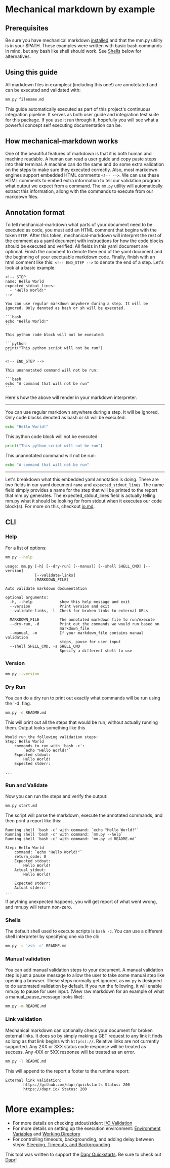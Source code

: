 
# Mechanical markdown by example

## Prerequisites

Be sure you have mechanical markdown [installed](../README.md#installing) and that the mm.py utility is in your $PATH. These examples were written with basic bash commands in mind, but any bash like shell should work. See [Shells](#shells) below for alternatives.

## Using this guide

All markdown files in examples/ (including this one!) are annotetated and can be executed and validated with:

```bash
mm.py filename.md
```

This guide automatically executed as part of this project's continuous integration pipeline. It serves as both user guide and integration test suite for this package. If you use it run through it, hopefully you will see what a powerful concept self executing documentation can be.

## How mechanical-markdown works

One of the beautiful features of markdown is that it is both human and machine readable. A human can read a user guide and copy paste steps into their terminal. A machine can do the same and do some extra validation on the steps to make sure they executed correctly. Also, most markdown engines support embedded HTML comments ```<!-- -->```. We can use these HTML comments to embed extra information to tell our validation program what output we expect from a command. The ```mm.py``` utility will automatically extract this information, allong with the commands to execute from our markdown files.

## Annotation format

To tell mechanical-markdown what parts of your document need to be executed as code, you must add an HTML comment that begins with the token ```STEP```. After this token, mechanical-markdown will interpret the rest of the comment as a yaml document with instructions for how the code blocks should be executed and verified. All fields in this yaml document are optional. Finish the comment to denote then end of the yaml document and the beginning of your exectuable markdown code. Finally, finish with an html comment like this: ```<!-- END_STEP -->``` to denote the end of a step. Let's look at a basic example:

    <!-- STEP 
    name: Hello World
    expected_stdout_lines:
      - "Hello World!"
    -->
    
    You can use regular markdown anywhere during a step. It will be ignored. Only denoted as bash or sh will be executed.
    
    ```bash
    echo "Hello World!"
    ```
    
    This python code block will not be executed:
    
    ```python
    print("This python script will not be run")
    ```
        
    <!-- END_STEP -->
    
    This unannotated command will not be run:
    
    ```bash
    echo "A command that will not be run"
    ```

Here's how the above will render in your markdown interpreter.

----

<!-- STEP 
name: Hello World
expected_stdout_lines:
  - "Hello World!"
-->

You can use regular markdown anywhere during a step. It will be ignored. Only code blocks denoted as bash or sh will be executed.

```bash
echo "Hello World!"
```

This python code block will not be executed:

```python
print("This python script will not be run")
```

<!-- END_STEP -->
    
This unannotated command will not be run:

```bash
echo "A command that will not be run"
```

----

Let's breakdown what this embedded yaml annotation is doing. There are two fields in our yaml document ```name``` and ```expected_stdout_lines```. The name field simply provides a name for the step that will be printed to the report that mm.py generates. The expected_stdout_lines field is actually telling mm.py what it should be looking for from stdout when it executes our code block(s). For more on this, checkout [io.md](io.md). 

## CLI

### Help
For a list of options:

<!-- STEP 
name: CLI help
expected_stdout_lines:
  - "usage: mm.py [-h] [--dry-run] [--manual] [--shell SHELL_CMD] [--version]"
  - "             [--validate-links]"
  - "             [MARKDOWN_FILE]"
  - "Auto validate markdown documentation"
  - "optional arguments:"
  - "  -h, --help            show this help message and exit"
  - "  --version             Print version and exit"
  - "  --validate-links, -l  Check for broken links to external URLs"
  - "  MARKDOWN_FILE         The annotated markdown file to run/execute"
  - "  --dry-run, -d         Print out the commands we would run based on"
  - "                        markdown_file"
  - "  --manual, -m          If your markdown_file contains manual validation"
  - "                        steps, pause for user input"
  - "  --shell SHELL_CMD, -s SHELL_CMD"
  - "                        Specify a different shell to use"
-->

```bash
mm.py --help
```

<!-- END_STEP -->

```
usage: mm.py [-h] [--dry-run] [--manual] [--shell SHELL_CMD] [--version]
             [--validate-links]
             [MARKDOWN_FILE]

Auto validate markdown documentation

optional arguments:
  -h, --help            show this help message and exit
  --version             Print version and exit
  --validate-links, -l  Check for broken links to external URLs

  MARKDOWN_FILE         The annotated markdown file to run/execute
  --dry-run, -d         Print out the commands we would run based on
                        markdown_file
  --manual, -m          If your markdown_file contains manual validation
                        steps, pause for user input
  --shell SHELL_CMD, -s SHELL_CMD
                        Specify a different shell to use
```

### Version

<!-- STEP 
name: CLI version
expected_stderr_lines:
  - "mm.py version:"
-->

```bash
mm.py --version
```

<!-- END_STEP -->

### Dry Run
You can do a dry run to print out exactly what commands will be run using the '-d' flag.

<!-- STEP 
name: CLI dry run
expected_stdout_lines:
  - "Would run the following validation steps:"
  - "Step: Hello World"
  - "Step: CLI help"
  - "Step: CLI version"
  - "Step: CLI dry run"
  - "Step: Pause for manual validation"
-->

```bash
mm.py -d README.md
```

<!-- END_STEP -->

This will print out all the steps that would be run, without actually running them. Output looks something like this

```
Would run the following validation steps:
Step: Hello World
	commands to run with 'bash -c':
		`echo "Hello World!"`
	Expected stdout:
		Hello World!
	Expected stderr:

...
```

### Run and Validate

Now you can run the steps and verify the output:

```bash
mm.py start.md
```

The script will parse the markdown, execute the annotated commands, and then print a report like this:

```
Running shell 'bash -c' with command: `echo "Hello World!"`
Running shell 'bash -c' with command: `mm.py --help`
Running shell 'bash -c' with command: `mm.py -d README.md`

Step: Hello World
	command: `echo "Hello World!"`
	return_code: 0
	Expected stdout:
		Hello World!
	Actual stdout:
		Hello World!
		
	Expected stderr:
	Actual stderr:
...
```

If anything unexpected happens, you will get report
of what went wrong, and mm.py will return non-zero.

### Shells

The default shell used to execute scripts is ```bash -c```. You can use a different shell interpreter by specifying one via the cli:

```bash
mm.py -s 'zsh -c' README.md
```

### Manual validation

You can add manual validation steps to your document. A manual validation step is just a pause message to allow the user to take some manual step like opening a browser. These steps normally get ignored, as ```mm.py``` is designed to do automated validation by default. If you run the following, it will enable mm.py to pause for user input. (View raw markdown for an example of what a manual_pause_message looks like):


<!-- STEP
name: Pause for manual validation
manual_pause_message: "Waiting for user input"
-->

<!-- We will pause here and print the above message when mm.py is run with '-m'. Otherwise, this step does nothing -->

<!-- END_STEP -->

```bash
mm.py -m README.md 
```

### Link validation

Mechanical markdown can optionally check your document for broken external links. It does so by simply making a GET request to any link it finds so long as that link begins with ```http(s)://```. Relative links are not currently supported. Any 2XX or 3XX status code response will be treated as success. Any 4XX or 5XX response will be treated as an error.

```bash
mm.py -l README.md
```

This will append to the report a footer to the runtime report:
```
External link validation:
        https://github.com/dapr/quickstarts Status: 200
        https://dapr.io/ Status: 200
```

# More examples:

- For more details on checking stdout/stderr: [I/O Validation](io.md)
- For more details on setting up the execution environment: [Environment Variables](env.md) and [Working Directory](working_dir.md)
- For controlling timeouts, backgrounding, and adding delay between steps: [Sleeping, Timeouts, and Backgrounding](background.md)

This tool was written to support the [Dapr Quickstarts](https://github.com/dapr/quickstarts). Be sure to check out [Dapr](https://dapr.io/)!